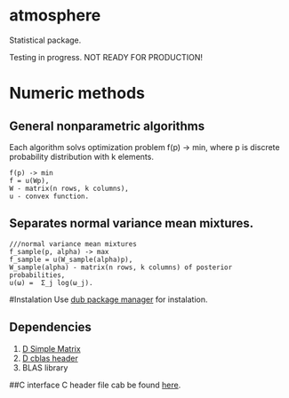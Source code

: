 atmosphere
=============
Statistical package.

Testing in progress. NOT READY FOR PRODUCTION!

# Numeric methods

## General nonparametric algorithms

Each algorithm solvs optimization problem f(p) -> min, 
where p is discrete probability distribution with k elements.

```
f(p) -> min
f = u(Wp),
W - matrix(n rows, k columns),
u - convex function.
```

## Separates normal variance mean mixtures.
```
///normal variance mean mixtures
f_sample(p, alpha) -> max
f_sample = u(W_sample(alpha)p),
W_sample(alpha) - matrix(n rows, k columns) of posterior probabilities,
u(ω) =  Σ_j log(ω_j).
```

#Instalation
Use [dub package manager](https://github.com/D-Programming-Language/dub) for instalation.
## Dependencies
1. [D Simple Matrix](https://github.com/9il/simple_matrix)
2. [D cblas header](https://github.com/9il/cblas)
3. BLAS library

##C interface
C header file cab be found [here](https://github.com/9il/atmosphere_gm/tree/master/include).
